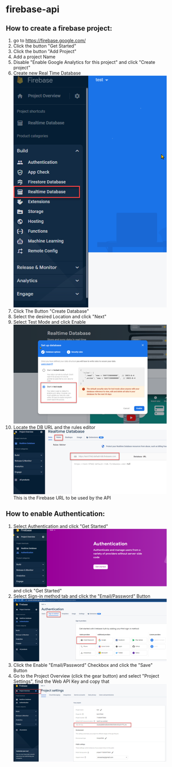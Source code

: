 # firebase-api

## How to create  a firebase project:

1. go to https://firebase.google.com/
2. Click  the button  "Get Started"
3. Click  the button "Add Project"
4. Add a project  Name
5. Disable "Enable Google Analytics for this project" and click "Create project"
6. Create new Real Time Database ![Realtime DB](assets/realTimeDB.png)
7. Click  The Button  "Create Database"
8. Select the desired Location and click "Next"
9. Select Test Mode and click Enable ![Test Mode](assets/testMode.png) 
10. Locate the DB URL and the rules editor ![database URL](assets/databaseURL.png) This is the Firebase URL to be used by the API

## How to enable Authentication:

1. Select Authentication and click "Get Started" ![Authentication](assets/authentication.png) and click "Get Started"
2. Select Sign-in method tab and click the "Email/Password" Button ![Authentication](assets/SignInProvidersEmail.png)
3. Click the Enable "Email/Password" Checkbox and click the "Save" Button
4. Go to the Project Overview (click the gear button) and select "Project Settings", find the Web API Key and copy that ![webAPIkey](assets/webAPIkey.png)
